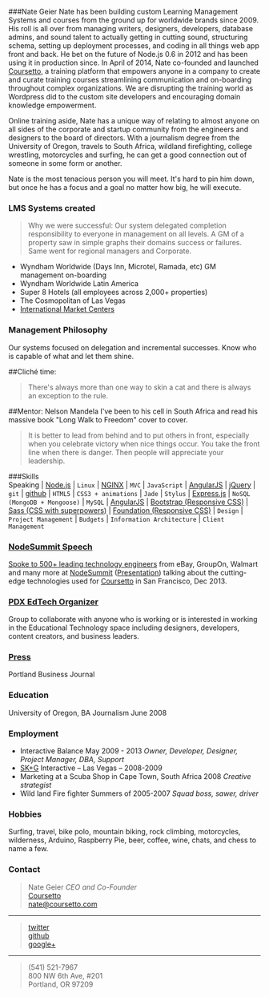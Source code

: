 ###Nate Geier
Nate has been building custom Learning Management Systems and courses from the ground up for worldwide brands since 2009. His roll is all over from managing writers, designers, developers, database admins, and sound talent to actually getting in cutting sound, structuring schema, setting up deployment processes, and coding in all things web app front and back. He bet on the future of Node.js 0.6 in 2012 and has been using it in production since. In April of 2014, Nate co-founded and launched [Coursetto](http://coursetto.com), a training platform that empowers anyone in a company to create and curate training courses streamlining communication and on-boarding throughout complex organizations. We are disrupting the training world as Wordpress did to the custom site developers and encouraging domain knowledge empowerment.

Online training aside, Nate has a unique way of relating to almost anyone on all sides of the corporate and startup community from the engineers and designers to the board of directors. With a journalism degree from the University of Oregon, travels to South Africa, wildland firefighting, college wrestling, motorcycles and surfing, he can get a good connection out of someone in some form or another.

Nate is the most tenacious person you will meet. It's hard to pin him down, but once he has a focus and a goal no matter how big, he will execute.

### LMS Systems created
> Why we were successful: Our system delegated completion responsibility to everyone in management on all levels. A GM of a property saw in simple graphs their domains success or failures. Same went for regional managers and Corporate.
* Wyndham Worldwide (Days Inn, Microtel, Ramada, etc) GM management on-boarding
* Wyndham Worldwide Latin America
* Super 8 Hotels (all employees across 2,000+ properties)
* The Cosmopolitan of Las Vegas
* [International Market Centers](http://www.imcenters.com/)

### Management Philosophy
Our systems focused on delegation and incremental successes. Know who is capable of what and let them shine.

##Cliché time:  
>There's always more than one way to skin a cat and there is always an exception to the rule.  

##Mentor: Nelson Mandela
I've been to his cell in South Africa and read his massive book "Long Walk to Freedom" cover to cover.
>It is better to lead from behind and to put others in front, especially when you celebrate victory when nice things occur. You take the front line when there is danger. Then people will appreciate your leadership.


###Skills  
Speaking | [Node.js](http://nodejs.org/) | `Linux` | [NGINX](http://wiki.nginx.org/Main) | `MVC` | `JavaScript` | [AngularJS](http://angularjs.org/) | [jQuery](http://jquery.com) | `git` | [github](https://github.com/nategeier) | `HTML5` | `CSS3 + animations` | `Jade` | `Stylus` | [Express.js](http://expressjs.com/) | `NoSQL (MongoDB + Mongoose)` | `MySQL` | [AngularJS](http://angularjs.org/) | [Bootstrap (Responsive CSS)](http://getbootstrap.com/css/) | [Sass (CSS with superpowers)](http://sass-lang.com/) | [Foundation (Responsive CSS)](http://foundation.zurb.com/) | `Design` | `Project Management` | `Budgets` | `Information Architecture` | `Client Management` 



### [NodeSummit Speech](http://bit.ly/1q2tihd)  
[Spoke to 500+ leading technology engineers](https://drive.google.com/#folders/0B5lcGn6L406lQVo5TGdGLWozNmM) from eBay, GroupOn, Walmart and many more at [NodeSummit](http://nodesummit.com/speakers/) ([Presentation](http://bit.ly/1q2tihd)) talking about the cutting-edge technologies used for [Coursetto](http://coursetto.com) in San Francisco, Dec 2013.

### [PDX EdTech Organizer](http://www.meetup.com/PDXedTech/)  
Group to collaborate with anyone who is working or is interested in working in the Educational Technology space including designers, developers, content creators, and business leaders.

### [Press](http://www.bizjournals.com/portland/print-edition/2014/06/20/training-made-easy.html)  
Portland Business Journal

### Education
University of Oregon, BA Journalism June 2008 


### Employment
* Interactive Balance May 2009 - 2013 *Owner, Developer, Designer, Project Manager, DBA, Support*  
* [SK+G](http://www.skgadvertising.com/) Interactive – Las Vegas – 2008-2009  
* Marketing at a Scuba Shop in Cape Town, South Africa 2008 *Creative strategist* 
* Wild land Fire fighter Summers of 2005-2007 *Squad boss, sawer, driver*  

### Hobbies
Surfing, travel, bike polo, mountain biking, rock climbing, motorcycles, wilderness, Arduino, Raspberry Pie, beer, coffee, wine, chats, and chess to name a few.

### Contact
>Nate Geier *CEO and Co-Founder*  
>[Coursetto](http://coursetto.com)  
><nate@coursetto.com>  
***
>[twitter](https://twitter.com/nategeier)  
>[github](https://github.com/nategeier)  
>[google+](https://plus.google.com/u/0/+NateGeier/about)  
***
>(541) 521-7967  
>800 NW 6th Ave, #201  
>Portland, OR 97209  

